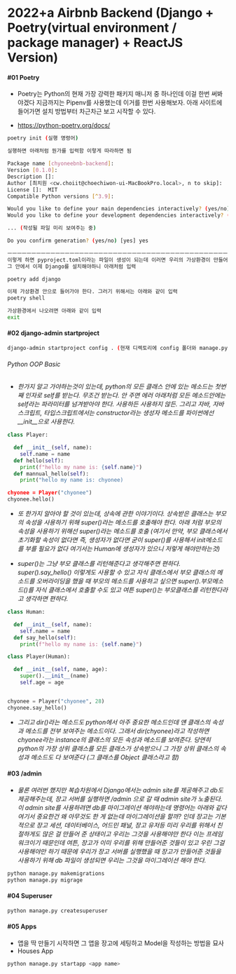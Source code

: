 # 2022+a Airbnb Backend (Django + Poetry(virtual environment / package manager) + ReactJS Version)

#### #01 Poetry

- Poetry는 Python의 현재 가장 강력한 패키지 매니저 중 하나인데 이걸 한번 써봐야겠다 지금까지는 Pipenv를 사용했는데
  이거를 한번 사용해보자. 아래 사이트에 들어가면 설치 방법부터 차근차근 보고 시작할 수 있다.

- https://python-poetry.org/docs/

```bash
poetry init (실행 명령어)

실행하면 아래처럼 뭔가를 입력함 이렇게 따라하면 됨

Package name [chyoneebnb-backend]:
Version [0.1.0]:
Description []:
Author [최치원 <cw.choiit@choechiwon-ui-MacBookPro.local>, n to skip]:
License []:  MIT
Compatible Python versions [^3.9]:

Would you like to define your main dependencies interactively? (yes/no) [yes] no
Would you like to define your development dependencies interactively? (yes/no) [yes] no

... (작성될 파일 미리 보여주는 중)

Do you confirm generation? (yes/no) [yes] yes

ㅡㅡㅡㅡㅡㅡㅡㅡㅡㅡㅡㅡㅡㅡㅡㅡㅡㅡㅡㅡㅡㅡㅡㅡㅡㅡㅡㅡㅡㅡㅡㅡㅡㅡㅡㅡㅡㅡㅡㅡㅡㅡㅡㅡㅡㅡㅡㅡㅡㅡㅡㅡㅡㅡㅡㅡㅡㅡㅡㅡㅡㅡㅡㅡㅡㅡㅡㅡㅡㅡㅡㅡㅡㅡㅡㅡㅡㅡㅡ
이렇게 하면 pyproject.toml이라는 파일이 생성이 되는데 이러면 우리의 가상환경이 만들어진것
그 안에서 이제 Django를 설치해야하니 아래처럼 입력

poetry add django

이제 가상환경 안으로 들어가야 한다. 그러기 위해서는 아래와 같이 입력
poetry shell

가상환경에서 나오려면 아래와 같이 입력
exit
```

#### #02 django-admin startproject

```bash
django-admin startproject config . (현재 디렉토리에 config 폴더와 manage.py 파일을 생성)
```

###### Python OOP Basic

- _한가지 알고 가야하는것이 있는데, python의 모든 클래스 안에 있는 메소드는 첫번째 인자로 self를 받는다. 무조건 받는다. 안 주면 에러
  아래처럼 모든 메소드안에는 self라는 파라미터를 넘겨받아야 한다. 사용하든 사용하지 않든. 그리고 자바, 자바스크립트, 타입스크립트에서는 constructor라는 생성자 메소드를 파이썬에선 \_\_init\_\_으로 사용한다._

```python
class Player:

  def __init__(self, name):
    self.name = name
  def hello(self):
    print(f"hello my name is: {self.name}")
  def mannual_hello(self):
    print("hello my name is: chyonee)

chyonee = Player("chyonee")
chyonee.hello()
```

- _또 한가지 알아야 할 것이 있는데, 상속에 관한 이야기이다. 상속받은 클래스는 부모의 속성을 사용하기 위해 super()라는 메소드를 호출해야 한다.
  아래 처럼 부모의 속성을 사용하기 위해선 super()라는 메소드를 호출 (여기서 만약, 부모 클래스에서 초기화할 속성이 없다면 즉, 생성자가 없다면 굳이 super()를 사용해서 init메소드를 부를 필요가 없다 여기서는 Human에 생성자가 있으니 저렇게 해야만하는것)_

- _super()는 그냥 부모 클래스를 리턴해준다고 생각해주면 편하다. super().say_hello() 이렇게도 사용할 수 있고 자식 클래스에서 부모 클래스의 메소드를 오버라이딩을 했을 때 부모의 메소드를 사용하고 싶으면 super().부모메소드()를 자식 클래스에서 호출할 수도 있고 여튼 super()는 부모클래스를 리턴한다라고 생각하면 편하다._

```python
class Human:

  def __init__(self, name):
    self.name = name
  def say_hello(self):
    print(f"hello my name is: {self.name}")

class Player(Human):

  def __init__(self, name, age):
    super().__init__(name)
    self.age = age


chyonee = Player("chyonee", 28)
chyonee.say_hello()
```

- _그리고 dir()라는 메소드도 python에서 아주 중요한 메소드인데 얜 클래스의 속성과 메소드를 전부 보여주는 메소드이다. 그래서 dir(chyonee)라고 작성하면 chyonee라는 instance의 클래스의 모든 속성과 메소드를 보여준다. 당연히 python의 가장 상위 클래스를 모든 클래스가 상속받으니 그 가장 상위 클래스의 속성과 메소드도 다 보여준다 (그 클래스를 Object 클래스라고 함)_

#### #03 /admin

- _물론 여러번 했지만 복습차원에서 Django에서는 admin site를 제공해주고 db도 제공해주는데, 장고 서버를 실행하면 /admin 으로 갈 때 admin site가 노출된다.
  이 admin site를 사용하려면 db를 마이그레이션 해야하는데 명령어는 아래와 같다 여기서 중요한건 왜 아무것도 한 게 없는데 마이그레이션을 할까? 인데 장고는 기본적으로
  장고 세션, 데이터베이스, 어드민 패널, 장고 유저등 미리 우리를 위해서 친절하게도 많은 걸 만들어 준 상태이고 우리는 그것을 사용해야만 한다 이는 프레임워크이기 때문인데 여튼,
  장고가 이미 우리를 위해 만들어준 것들이 있고 우린 그걸 사용해야만 하기 때문에 우리가 장고 서버를 실행했을 때 장고가 만들어준 것들을 사용하기 위해 db 파일이 생성되면 우리는 그것을 마이그레이션 해야 한다._

```bash
python manage.py makemigrations
python manage.py migrage
```

#### #04 Superuser

```bash
python manage.py createsuperuser
```

#### #05 Apps

- 앱을 딱 만들기 시작하면 그 앱을 장고에 세팅하고 Model을 작성하는 방법을 묘사
- Houses App

```bash
python manage.py startapp <app name>
```
